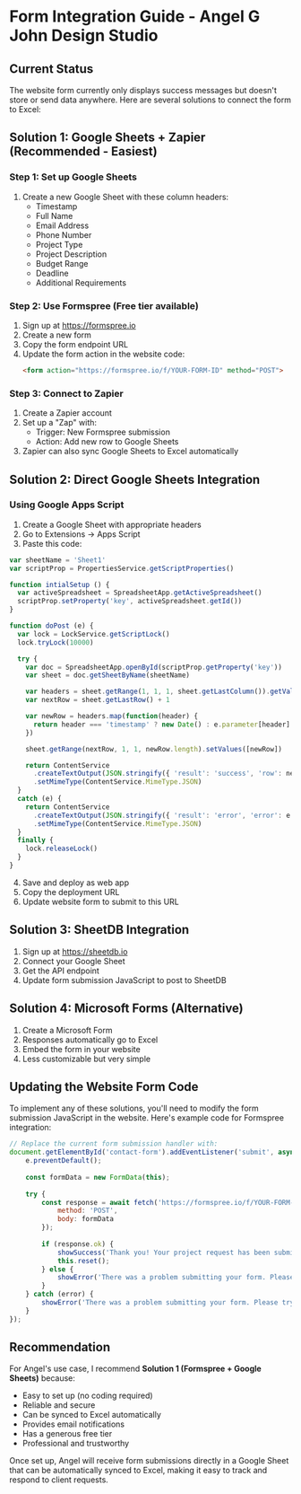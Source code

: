 # Form Integration Guide - Angel G John Design Studio

## Current Status
The website form currently only displays success messages but doesn't store or send data anywhere. Here are several solutions to connect the form to Excel:

## Solution 1: Google Sheets + Zapier (Recommended - Easiest)

### Step 1: Set up Google Sheets
1. Create a new Google Sheet with these column headers:
   - Timestamp
   - Full Name
   - Email Address  
   - Phone Number
   - Project Type
   - Project Description
   - Budget Range
   - Deadline
   - Additional Requirements

### Step 2: Use Formspree (Free tier available)
1. Sign up at https://formspree.io
2. Create a new form
3. Copy the form endpoint URL
4. Update the form action in the website code:
   ```html
   <form action="https://formspree.io/f/YOUR-FORM-ID" method="POST">
   ```

### Step 3: Connect to Zapier
1. Create a Zapier account
2. Set up a "Zap" with:
   - Trigger: New Formspree submission
   - Action: Add new row to Google Sheets
3. Zapier can also sync Google Sheets to Excel automatically

## Solution 2: Direct Google Sheets Integration

### Using Google Apps Script
1. Create a Google Sheet with appropriate headers
2. Go to Extensions → Apps Script
3. Paste this code:

```javascript
var sheetName = 'Sheet1'
var scriptProp = PropertiesService.getScriptProperties()

function intialSetup () {
  var activeSpreadsheet = SpreadsheetApp.getActiveSpreadsheet()
  scriptProp.setProperty('key', activeSpreadsheet.getId())
}

function doPost (e) {
  var lock = LockService.getScriptLock()
  lock.tryLock(10000)

  try {
    var doc = SpreadsheetApp.openById(scriptProp.getProperty('key'))
    var sheet = doc.getSheetByName(sheetName)

    var headers = sheet.getRange(1, 1, 1, sheet.getLastColumn()).getValues()[0]
    var nextRow = sheet.getLastRow() + 1

    var newRow = headers.map(function(header) {
      return header === 'timestamp' ? new Date() : e.parameter[header]
    })

    sheet.getRange(nextRow, 1, 1, newRow.length).setValues([newRow])

    return ContentService
      .createTextOutput(JSON.stringify({ 'result': 'success', 'row': nextRow }))
      .setMimeType(ContentService.MimeType.JSON)
  }
  catch (e) {
    return ContentService
      .createTextOutput(JSON.stringify({ 'result': 'error', 'error': e }))
      .setMimeType(ContentService.MimeType.JSON)
  }
  finally {
    lock.releaseLock()
  }
}
```

4. Save and deploy as web app
5. Copy the deployment URL
6. Update website form to submit to this URL

## Solution 3: SheetDB Integration
1. Sign up at https://sheetdb.io
2. Connect your Google Sheet
3. Get the API endpoint
4. Update form submission JavaScript to post to SheetDB

## Solution 4: Microsoft Forms (Alternative)
1. Create a Microsoft Form
2. Responses automatically go to Excel
3. Embed the form in your website
4. Less customizable but very simple

## Updating the Website Form Code

To implement any of these solutions, you'll need to modify the form submission JavaScript in the website. Here's example code for Formspree integration:

```javascript
// Replace the current form submission handler with:
document.getElementById('contact-form').addEventListener('submit', async function(e) {
    e.preventDefault();
    
    const formData = new FormData(this);
    
    try {
        const response = await fetch('https://formspree.io/f/YOUR-FORM-ID', {
            method: 'POST',
            body: formData
        });
        
        if (response.ok) {
            showSuccess('Thank you! Your project request has been submitted successfully.');
            this.reset();
        } else {
            showError('There was a problem submitting your form. Please try again.');
        }
    } catch (error) {
        showError('There was a problem submitting your form. Please try again.');
    }
});
```

## Recommendation
For Angel's use case, I recommend **Solution 1 (Formspree + Google Sheets)** because:
- Easy to set up (no coding required)
- Reliable and secure
- Can be synced to Excel automatically
- Provides email notifications
- Has a generous free tier
- Professional and trustworthy

Once set up, Angel will receive form submissions directly in a Google Sheet that can be automatically synced to Excel, making it easy to track and respond to client requests.